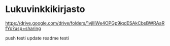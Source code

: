 # Lukuvinkkikirjasto

https://drive.google.com/drive/folders/1vjlllWe4OPGp9iqdESAkCbsBWRAaRfYo?usp=sharing

push testi
update readme
testi
